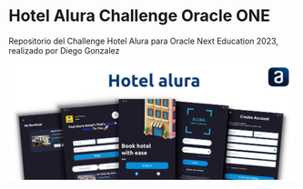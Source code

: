 # Hotel Alura Challenge Oracle ONE

Repositorio del Challenge Hotel Alura para Oracle Next Education 2023, realizado por Diego Gonzalez

![Vista Principal](project_banner.png)
